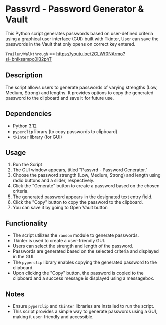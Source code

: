 # Passvrd - Password Generator & Vault

This Python script generates passwords based on user-defined criteria using a graphical user interface (GUI) built with Tkinter, User can save the passwords in the Vault that only opens on correct key entered.

`Trailer/Walkthrough` == https://youtu.be/2CLWf0NArmo?si=bnIksampo0lB2phT

## Description

The script allows users to generate passwords of varying strengths (Low, Medium, Strong) and lengths. It provides options to copy the generated password to the clipboard and save it for future use.

## Dependencies

- Python 3.12
- `pyperclip` library (to copy passwords to clipboard)
- `tkinter` library (for GUI)

## Usage

1. Run the Script
2. The GUI window appears, titled "Passvrd - Password Generator."
3. Choose the password strength (Low, Medium, Strong) and length using radio buttons and a slider, respectively.
4. Click the "Generate" button to create a password based on the chosen criteria.
5. The generated password appears in the designated text entry field.
6. Click the "Copy" button to copy the password to the clipboard.
7. You can save it by going to Open Vault button

## Functionality

- The script utilizes the `random` module to generate passwords.
- Tkinter is used to create a user-friendly GUI.
- Users can select the strength and length of the password.
- Passwords are generated based on the selected criteria and displayed in the GUI.
- The `pyperclip` library enables copying the generated password to the clipboard.
- Upon clicking the "Copy" button, the password is copied to the clipboard and a success message is displayed using a messagebox.

## Notes

- Ensure `pyperclip` and `tkinter` libraries are installed to run the script.
- This script provides a simple way to generate passwords using a GUI, making it user-friendly and accessible.
